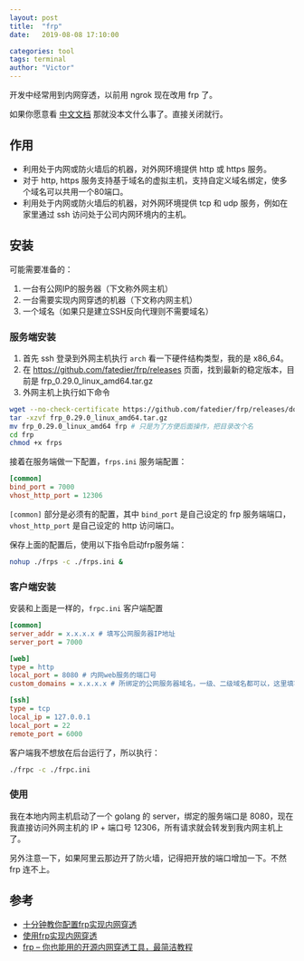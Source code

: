 ```yaml
---
layout: post
title:  "frp"
date:   2019-08-08 17:10:00

categories: tool
tags: terminal
author: "Victor"
---
```


开发中经常用到内网穿透，以前用 ngrok 现在改用 frp 了。

如果你愿意看 [中文文档](https://github.com/fatedier/frp/blob/master/README_zh.md) 那就没本文什么事了。直接关闭就行。

## 作用

* 利用处于内网或防火墙后的机器，对外网环境提供 http 或 https 服务。
* 对于 http, https 服务支持基于域名的虚拟主机，支持自定义域名绑定，使多个域名可以共用一个80端口。
* 利用处于内网或防火墙后的机器，对外网环境提供 tcp 和 udp 服务，例如在家里通过 ssh 访问处于公司内网环境内的主机。

## 安装

可能需要准备的：

1. 一台有公网IP的服务器（下文称外网主机）
2. 一台需要实现内网穿透的机器（下文称内网主机）
3. 一个域名（如果只是建立SSH反向代理则不需要域名）

### 服务端安装

1. 首先 ssh 登录到外网主机执行 `arch` 看一下硬件结构类型，我的是 x86_64。
2. 在 https://github.com/fatedier/frp/releases 页面，找到最新的稳定版本，目前是 frp_0.29.0_linux_amd64.tar.gz
3. 外网主机上执行如下命令

```bash
wget --no-check-certificate https://github.com/fatedier/frp/releases/download/v0.29.0/frp_0.29.0_linux_amd64.tar.gz
tar -xzvf frp_0.29.0_linux_amd64.tar.gz
mv frp_0.29.0_linux_amd64 frp # 只是为了方便后面操作，把目录改个名
cd frp
chmod +x frps
```

接着在服务端做一下配置，`frps.ini` 服务端配置：

```ini
[common]
bind_port = 7000
vhost_http_port = 12306
```

`[common]` 部分是必须有的配置，其中 `bind_port` 是自己设定的 frp 服务端端口，`vhost_http_port` 是自己设定的 http 访问端口。

保存上面的配置后，使用以下指令启动frp服务端：

```bash
nohup ./frps -c ./frps.ini &
```

### 客户端安装

安装和上面是一样的，`frpc.ini` 客户端配置

```ini
[common]
server_addr = x.x.x.x # 填写公网服务器IP地址
server_port = 7000

[web]
type = http
local_port = 8080 # 内网web服务的端口号
custom_domains = x.x.x.x # 所绑定的公网服务器域名，一级、二级域名都可以，这里填写公网服务器IP地址

[ssh]
type = tcp
local_ip = 127.0.0.1
local_port = 22
remote_port = 6000
```

客户端我不想放在后台运行了，所以执行：

```bash
./frpc -c ./frpc.ini
```

### 使用

我在本地内网主机启动了一个 golang 的 server，绑定的服务端口是 8080，现在我直接访问外网主机的 IP + 端口号 12306，所有请求就会转发到我内网主机上了。

另外注意一下，如果阿里云那边开了防火墙，记得把开放的端口增加一下。不然 frp 连不上。

## 参考

* [十分钟教你配置frp实现内网穿透](https://blog.csdn.net/u013144287/article/details/78589643)
* [使用frp实现内网穿透](https://sunnyrx.com/2016/10/21/simple-to-use-frp/)
* [frp – 你也能用的开源内网穿透工具，最简洁教程](https://www.appinn.com/frp/)
